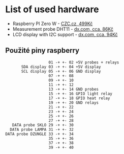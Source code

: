 # List of used hardware

* Raspberry PI Zero W - [CZC.cz, 499Kč](https://www.czc.cz/raspberry-pi-zero-wh/234608/produkt)
* Measurement probe DHT11 - [dx.com, cca. 86Kč](http://www.dx.com/p/hengjiaan-dht11-digital-temperature-humidity-sensor-modules-2-pcs-463981#.WwXCABwzU5k)
* LCD display with I2C support - [dx.com, cca. 94Kč](http://www.dx.com/p/i2c-iic-2-6-lcd-1602-yellow-green-display-module-for-arduino-raspberry-pi-avr-arm-379324)

## Použité piny raspberry

```
                   01 -+ +- 02 +5V probes + relays
       SDA display 03 -+ +- 04 +5V display
       SCL display 05 -+ +- 06 GND display
                   07 -+ +- 08
                   09 -+ +- 10
                   11 -+ +- 12
                   13 -+ +- 14 GND probes
                   15 -+ +- 16 GPIO light relay
                   17 -+ +- 18 GPIO heat relay
                   19 -+ +- 20 GND relays
                   21 -+ +- 22
                   23 -+ +- 24
                   25 -+ +- 26
                   27 -+ +- 28
   DATA probe SKLO 29 -+ +- 30
  DATA probe LAMPA 31 -+ +- 32
DATA probe DZUNGLE 33 -+ +- 34
                   35 -+ +- 36
                   37 -+ +- 38
                   39 -+ +- 40
```